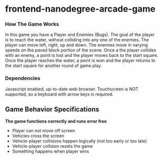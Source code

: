 # frontend-nanodegree-arcade-game

### How The Game Works
In this game you have a Player and Enemies (Bugs). The goal of the player is to reach the water, without colliding into any one of the enemies. The player can move left, right, up and down. The enemies move in varying speeds on the paved block portion of the scene. Once a the player collides with an enemy, a point is lost and the player moves back to the start square. Once the player reaches the water, a point is won and the player returns to the start square for another round of game play.

### Dependencies

Javascript enabled, up-to-date web browser. Touchscreen is NOT supported, so a keyboard with arrow keys is required.

## Game Behavior Specifications

**The game functions correctly and runs error free**
* Player can not move off screen
* Vehicles cross the screen
* Vehicle-player collisions happen logically (not too early or too late)
* Vehicle-player collision resets the game
* Something happens when player wins